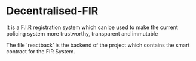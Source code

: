 # Decentralised-FIR
It is a F.I.R registration system which can be used to make the current policing system more trustworthy, transparent and immutable

The file 'reactback' is the backend of the project which contains the smart contract for the FIR System.  
